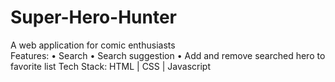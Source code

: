 # Super-Hero-Hunter
A web application for comic enthusiasts
<br/>
Features:
•	Search
•	Search suggestion
•	Add and remove searched hero to favorite list
Tech Stack: HTML | CSS | Javascript

